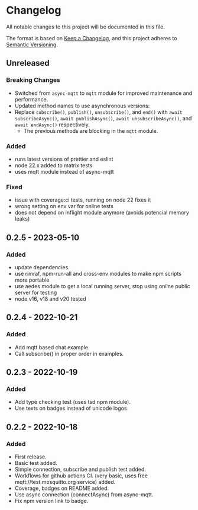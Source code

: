 # Changelog

All notable changes to this project will be documented in this file.

The format is based on [Keep a Changelog](https://keepachangelog.com/en/1.0.0/),
and this project adheres to [Semantic Versioning](https://semver.org/spec/v2.0.0.html).

## Unreleased

### Breaking Changes

- Switched from `async-mqtt` to `mqtt` module for improved maintenance and performance.
- Updated method names to use asynchronous versions:
- Replace `subscribe()`, `publish()`, `unsubscribe()`, and `end()` with `await subscribeAsync()`, `await publishAsync()`, `await unsubscribeAsync()`, and `await endAsync()` respectively.
  - The previous methods are blocking in the `mqtt` module.

### Added

- runs latest versions of prettier and eslint
- node 22.x added to matrix tests
- uses mqtt module instead of async-mqtt

### Fixed

- issue with coverage:ci tests, running on node 22 fixes it
- wrong setting on env var for online tests
- does not depend on inflight module anymore (avoids potencial memory leaks)

## 0.2.5 - 2023-05-10

### Added

- update dependencies
- use rimraf, npm-run-all and cross-env modules to make npm scripts more portable
- use aedes module to get a local running server, stop using online public server for testing
- node v16, v18 and v20 tested

## 0.2.4 - 2022-10-21

### Added

- Add mqtt based chat example.
- Call subscribe() in proper order in examples.

## 0.2.3 - 2022-10-19

### Added

- Add type checking test (uses tsd npm module).
- Use texts on badges instead of unicode logos

## 0.2.2 - 2022-10-18

### Added

- First release.
- Basic test added.
- Simple connection, subscribe and publish test added.
- Workflows for github actions CI. (very basic, uses free mqtt://test.mosquitto.org service) added.
- Coverage, badges on README added.
- Use async connection (connectAsync) from async-mqtt.
- Fix npm version link to badge.
